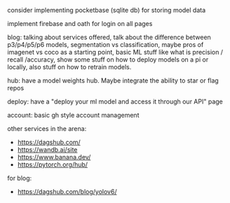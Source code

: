 consider implementing pocketbase (sqlite db) for storing model data

implement firebase and oath for login on all pages

blog: talking about services offered, talk about the difference between p3/p4/p5/p6 models, segmentation vs classification, maybe pros of imagenet vs coco as a starting point, basic ML stuff like what is precision / recall /accuracy, show some stuff on how to deploy models on a pi or locally, also stuff on how to retrain models.

hub: have a model weights hub. Maybe integrate the ability to star or flag repos

deploy: have a "deploy your ml model and access it through our API" page

account: basic gh style account management

other services in the arena:
- https://dagshub.com/
- https://wandb.ai/site
- https://www.banana.dev/
- https://pytorch.org/hub/

for blog:
- https://dagshub.com/blog/yolov6/